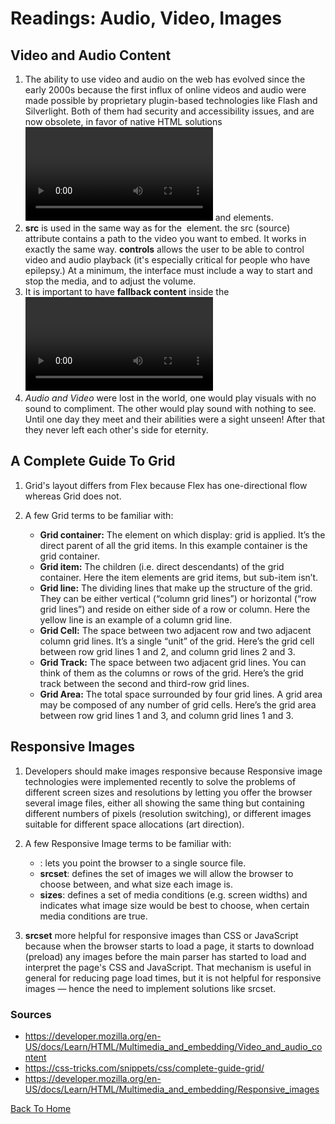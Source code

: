 # Readings: Audio, Video, Images

## Video and Audio Content

1. The ability to use video and audio on the web has evolved since the early 2000s because the first influx of online videos and audio were made possible by proprietary plugin-based technologies like Flash and Silverlight. Both of them had security and accessibility issues, and are now obsolete, in favor of native HTML solutions **<video>** and **<audio>** elements.
2. **src** is used in the same way as for the <img> element. the src (source) attribute contains a path to the video you want to embed. It works in exactly the same way.
**controls** allows the user to be able to control video and audio playback (it's especially critical for people who have epilepsy.) At a minimum, the interface must include a way to start and stop the media, and to adjust the volume.
3. It is important to have **fallback content** inside the <video> element because it will be displayed if the browser accessing the page doesn't support the <video> element, allowing us to provide a fallback for older browsers.
4. *Audio and Video* were lost in the world, one would play visuals with no sound to compliment. The other would play sound with nothing to see. Until one day they meet and their abilities were a sight unseen! After that they never left each other's side for eternity.

## A Complete Guide To Grid

1. Grid's layout differs from Flex because Flex has one-directional flow whereas Grid does not.
2. A few Grid terms to be familiar with:

    - **Grid container:** The element on which display: grid is applied. It’s the direct parent of all the grid items. In this example container is the grid container.
    - **Grid item:** The children (i.e. direct descendants) of the grid container. Here the item elements are grid items, but sub-item isn’t.
    - **Grid line:** The dividing lines that make up the structure of the grid. They can be either vertical (“column grid lines”) or horizontal (“row grid lines”) and reside on either side of a row or column. Here the yellow line is an example of a column grid line.
    - **Grid Cell:** The space between two adjacent row and two adjacent column grid lines. It’s a single “unit” of the grid. Here’s the grid cell between row grid lines 1 and 2, and column grid lines 2 and 3.
    - **Grid Track:** The space between two adjacent grid lines. You can think of them as the columns or rows of the grid. Here’s the grid track between the second and third-row grid lines.
    - **Grid Area:** The total space surrounded by four grid lines. A grid area may be composed of any number of grid cells. Here’s the grid area between row grid lines 1 and 3, and column grid lines 1 and 3.

## Responsive Images

1. Developers should make images responsive because  Responsive image technologies were implemented recently to solve the problems of different screen sizes and resolutions by letting you offer the browser several image files, either all showing the same thing but containing different numbers of pixels (resolution switching), or different images suitable for different space allocations (art direction).
2. A few Responsive Image terms to be familiar with:

    - **<img>**: lets you point the browser to a single source file.
    - **srcset**: defines the set of images we will allow the browser to choose between, and what size each image is.
    - **sizes**: defines a set of media conditions (e.g. screen widths) and indicates what image size would be best to choose, when certain media conditions are true.
3. **srcset** more helpful for responsive images than CSS or JavaScript because when the browser starts to load a page, it starts to download (preload) any images before the main parser has started to load and interpret the page's CSS and JavaScript. That mechanism is useful in general for reducing page load times, but it is not helpful for responsive images — hence the need to implement solutions like srcset.

### Sources

- <https://developer.mozilla.org/en-US/docs/Learn/HTML/Multimedia_and_embedding/Video_and_audio_content>
- <https://css-tricks.com/snippets/css/complete-guide-grid/>
- <https://developer.mozilla.org/en-US/docs/Learn/HTML/Multimedia_and_embedding/Responsive_images>

[Back To Home](../README.md)
